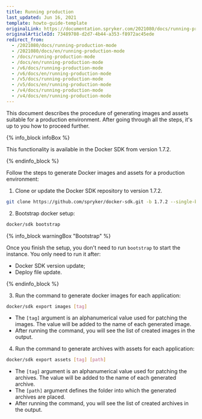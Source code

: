 ```yaml
---
title: Running production
last_updated: Jun 16, 2021
template: howto-guide-template
originalLink: https://documentation.spryker.com/2021080/docs/running-production-mode
originalArticleId: 73489708-d2d7-4b44-a353-f8972ac45ede
redirect_from:
  - /2021080/docs/running-production-mode
  - /2021080/docs/en/running-production-mode
  - /docs/running-production-mode
  - /docs/en/running-production-mode
  - /v6/docs/running-production-mode
  - /v6/docs/en/running-production-mode
  - /v5/docs/running-production-mode
  - /v5/docs/en/running-production-mode
  - /v4/docs/running-production-mode
  - /v4/docs/en/running-production-mode
---
```


This document describes the procedure of generating images and assets suitable for a production environment. After going through all the steps, it's up to you how to proceed further.

{% info_block infoBox %}

This functionality is available in the Docker SDK from version 1.7.2.

{% endinfo_block %}

Follow the steps to generate Docker images and assets for a production environment:

1. Clone or update the Docker SDK repository to version 1.7.2.

```bash
git clone https://github.com/spryker/docker-sdk.git -b 1.7.2 --single-branch docker
```

2. Bootstrap docker setup:

```bash
docker/sdk bootstrap
```

{% info_block warningBox "Bootstrap" %}

Once you finish the setup, you don't need to run `bootstrap` to start the instance. You only need to run it after:

* Docker SDK version update;
* Deploy file update.

{% endinfo_block %}

3. Run the command to generate docker images for each application:

```bash
docker/sdk export images [tag]
```

* The `[tag]` argument is an alphanumerical value used for patching the images. The value will be added to the name of each generated image.
* After running the command, you will see the list of created images in the output.

4. Run the command to generate archives with assets for each application:

```bash
docker/sdk export assets [tag] [path]
```

* The `[tag]` argument is an alphanumerical value used for patching the archives. The value will be added to the name of each generated archive.
* The `[path]` argument defines the folder into which the generated archives are placed.
* After running the command, you will see the list of created archives in the output.
